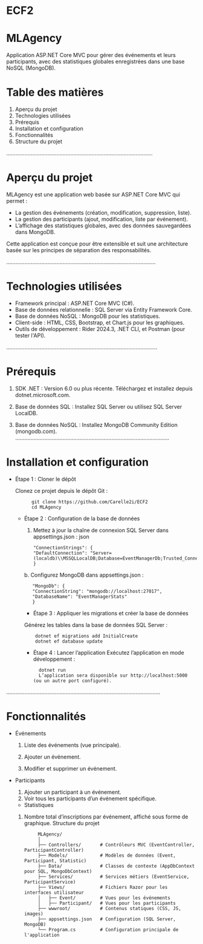 # ECF2

# MLAgency

Application ASP.NET Core MVC pour gérer des événements et leurs participants, avec des statistiques globales enregistrées dans une base NoSQL (MongoDB).

# Table des matières
1. Aperçu du projet
2. Technologies utilisées
3. Prérequis
4. Installation et configuration
5. Fonctionnalités
6. Structure du projet

................................................................................................
# Aperçu du projet
MLAgency est une application web basée sur ASP.NET Core MVC qui permet :

- La gestion des événements (création, modification, suppression, liste).
- La gestion des participants (ajout, modification, liste par événement).
- L’affichage des statistiques globales, avec des données sauvegardées dans MongoDB.

Cette application est conçue pour être extensible et suit une architecture basée sur les principes de séparation des responsabilités.

..................................................................................................
# Technologies utilisées
- Framework principal : ASP.NET Core MVC (C#).
- Base de données relationnelle : SQL Server via Entity Framework Core.
- Base de données NoSQL : MongoDB pour les statistiques.
- Client-side : HTML, CSS, Bootstrap, et Chart.js pour les graphiques.
- Outils de développement : Rider 2024.3, .NET CLI, et Postman (pour tester l'API).

...................................................................................................
# Prérequis
1. SDK .NET : Version 6.0 ou plus récente. 
Téléchargez et installez depuis dotnet.microsoft.com.

2. Base de données SQL : Installez SQL Server ou utilisez SQL Server LocalDB.

3. Base de données NoSQL : Installez MongoDB Community Edition (mongodb.com).
.....................................................................................................
# Installation et configuration
- Étape 1 : Cloner le dépôt

    Clonez ce projet depuis le dépôt Git :

            git clone https://github.com/Carelle2i/ECF2  
            cd MLAgency  

  - Étape 2 : Configuration de la base de données

    1. Mettez à jour la chaîne de connexion SQL Server dans appsettings.json :
    json 
  
           "ConnectionStrings": {  
           "DefaultConnection": "Server=(localdb)\\MSSQLLocalDB;Database=EventManagerDb;Trusted_Connection=True;"  
           }  

    b. Configurez MongoDB dans appsettings.json :

           "MongoDb": {  
           "ConnectionString": "mongodb://localhost:27017",  
           "DatabaseName": "EventManagerStats"  
           }  
    - Étape 3 : Appliquer les migrations et créer la base de données
    
    Générez les tables dans la base de données SQL Server :

            dotnet ef migrations add InitialCreate  
            dotnet ef database update  
    - Étape 4 : Lancer l’application
Exécutez l’application en mode développement :

            dotnet run  
            L’application sera disponible sur http://localhost:5000 (ou un autre port configuré).

.....................................................................................................
# Fonctionnalités

- Événements
  1. Liste des événements (vue principale).
  
  2. Ajouter un événement.
  
  3. Modifier et supprimer un événement.
  

- Participants
  1. Ajouter un participant à un événement.
  2. Voir tous les participants d’un événement spécifique.
  

  - Statistiques
  1. Nombre total d’inscriptions par événement, affiché sous forme de graphique.
  Structure du projet
  

              MLAgency/  
              │  
              ├── Controllers/       # Contrôleurs MVC (EventController, ParticipantController)  
              ├── Models/            # Modèles de données (Event, Participant, Statistic)  
              ├── Data/              # Classes de contexte (AppDbContext pour SQL, MongoDbContext)  
              ├── Services/          # Services métiers (EventService, ParticipantService)  
              ├── Views/             # Fichiers Razor pour les interfaces utilisateur  
              │   ├── Event/         # Vues pour les événements  
              │   ├── Participant/   # Vues pour les participants  
              ├── wwwroot/           # Contenus statiques (CSS, JS, images)  
              ├── appsettings.json   # Configuration (SQL Server, MongoDB)  
              └── Program.cs         # Configuration principale de l'application  
